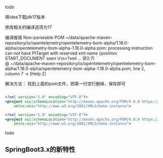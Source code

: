 

todo




用idea下载jdk17版本


修改相关的编译选项为17


编译报错
Non-parseable POM ~/data/apache-maven-repository/io/opentelemetry/opentelemetry-bom-alpha/1.18.0-alpha/opentelemetry-bom-alpha-1.18.0-alpha.pom: 
processing instruction can not have PITarget with reserved xml name (position: START_DOCUMENT seen \r\n<?xml ... @2:7)  
@ ~/data/apache-maven-repository/io/opentelemetry/opentelemetry-bom-alpha/1.18.0-alpha/opentelemetry-bom-alpha-1.18.0-alpha.pom, line 2, column 7 -> [Help 2]

解决方法：
找到上面的pom文件，把第一行空行删掉，保存即可


```xml

<?xml version="1.0" encoding="UTF-8"?>
<project xsi:schemaLocation="http://maven.apache.org/POM/4.0.0 https://maven.apache.org/xsd/maven-4.0.0.xsd" xmlns="http://maven.apache.org/POM/4.0.0"
    xmlns:xsi="http://www.w3.org/2001/XMLSchema-instance">
```


```xml
<?xml version="1.0" encoding="UTF-8"?>
<project xsi:schemaLocation="http://maven.apache.org/POM/4.0.0 https://maven.apache.org/xsd/maven-4.0.0.xsd" xmlns="http://maven.apache.org/POM/4.0.0"
    xmlns:xsi="http://www.w3.org/2001/XMLSchema-instance">
```


todo
## SpringBoot3.x的新特性


